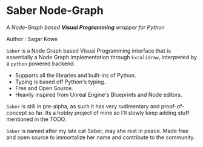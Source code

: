 # Saber Node-Graph
*A Node-Graph based **Visual Programming** wrapper for Python*

Author : Sagar Kowe 

`Saber` is a Node Graph based Visual Programming interface that is essentially a Node Graph implementation through `Excalidraw`, interpreted by a `python` powered backend. 

- Supports all the libraries and built-ins of Python.
- Typing is based off Python's typing.
- Free and Open Source. 
- Heavily inspired from Unreal Engine's Blueprints and Node editors.

`Saber` is still in pre-alpha, as such it has very rudimentary and proof-of-concept so far. Its a hobby project of mine so I'll slowly keep adding stuff mentioned in the TODO.

`Saber` is named after my late cat Saber, may she rest in peace. Made free and open source to immortalize her name and contribute to the community.
